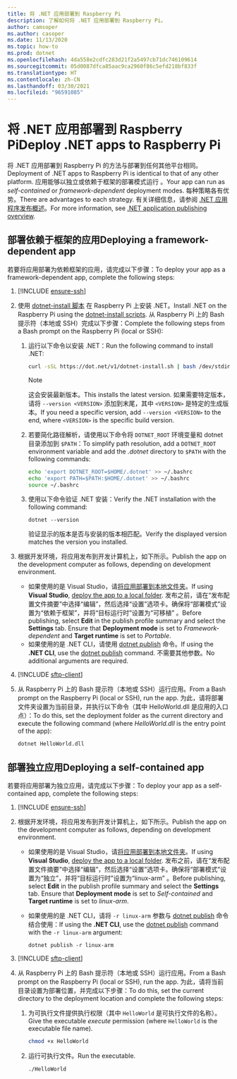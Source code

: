 ```yaml
---
title: 将 .NET 应用部署到 Raspberry Pi
description: 了解如何将 .NET 应用部署到 Raspberry Pi。
author: camsoper
ms.author: casoper
ms.date: 11/13/2020
ms.topic: how-to
ms.prod: dotnet
ms.openlocfilehash: 4da558e2cdfc283d21f2a5497cb71dc746109614
ms.sourcegitcommit: 05d0087dfca85aac9ca2960f86c5efd218bf833f
ms.translationtype: HT
ms.contentlocale: zh-CN
ms.lasthandoff: 03/30/2021
ms.locfileid: "96591085"
---
```

# <a name="deploy-net-apps-to-raspberry-pi"></a><span data-ttu-id="c95df-103">将 .NET 应用部署到 Raspberry Pi</span><span class="sxs-lookup"><span data-stu-id="c95df-103">Deploy .NET apps to Raspberry Pi</span></span>

<span data-ttu-id="c95df-104">将 .NET 应用部署到 Raspberry Pi 的方法与部署到任何其他平台相同。</span><span class="sxs-lookup"><span data-stu-id="c95df-104">Deployment of .NET apps to Raspberry Pi is identical to that of any other platform.</span></span> <span data-ttu-id="c95df-105">应用能够以独立或依赖于框架的部署模式运行 。</span><span class="sxs-lookup"><span data-stu-id="c95df-105">Your app can run as *self-contained* or *framework-dependent* deployment modes.</span></span> <span data-ttu-id="c95df-106">每种策略各有优势。</span><span class="sxs-lookup"><span data-stu-id="c95df-106">There are advantages to each strategy.</span></span> <span data-ttu-id="c95df-107">有关详细信息，请参阅 [.NET 应用程序发布概述](../core/deploying/index.md)。</span><span class="sxs-lookup"><span data-stu-id="c95df-107">For more information, see [.NET application publishing overview](../core/deploying/index.md).</span></span>

## <a name="deploying-a-framework-dependent-app"></a><span data-ttu-id="c95df-108">部署依赖于框架的应用</span><span class="sxs-lookup"><span data-stu-id="c95df-108">Deploying a framework-dependent app</span></span>

<span data-ttu-id="c95df-109">若要将应用部署为依赖框架的应用，请完成以下步骤：</span><span class="sxs-lookup"><span data-stu-id="c95df-109">To deploy your app as a framework-dependent app, complete the following steps:</span></span>

1. [!INCLUDE [ensure-ssh](includes/ensure-ssh.md)]

1. <span data-ttu-id="c95df-110">使用 [dotnet-install 脚本](../core/tools/dotnet-install-script.md) 在 Raspberry Pi 上安装 .NET。</span><span class="sxs-lookup"><span data-stu-id="c95df-110">Install .NET on the Raspberry Pi using the [dotnet-install scripts](../core/tools/dotnet-install-script.md).</span></span> <span data-ttu-id="c95df-111">从 Raspberry Pi 上的 Bash 提示符（本地或 SSH）完成以下步骤：</span><span class="sxs-lookup"><span data-stu-id="c95df-111">Complete the following steps from a Bash prompt on the Raspberry Pi (local or SSH):</span></span>
    1. <span data-ttu-id="c95df-112">运行以下命令以安装 .NET：</span><span class="sxs-lookup"><span data-stu-id="c95df-112">Run the following command to install .NET:</span></span>

        ```bash
        curl -sSL https://dot.net/v1/dotnet-install.sh | bash /dev/stdin
        ```

        > [!NOTE]
        > <span data-ttu-id="c95df-113">这会安装最新版本。</span><span class="sxs-lookup"><span data-stu-id="c95df-113">This installs the latest version.</span></span> <span data-ttu-id="c95df-114">如果需要特定版本，请将 `--version <VERSION>` 添加到末尾，其中 `<VERSION>` 是特定的生成版本。</span><span class="sxs-lookup"><span data-stu-id="c95df-114">If you need a specific version, add `--version <VERSION>` to the end, where `<VERSION>` is the specific build version.</span></span>

    1. <span data-ttu-id="c95df-115">若要简化路径解析，请使用以下命令将 `DOTNET_ROOT` 环境变量和 dotnet 目录添加到 `$PATH`：</span><span class="sxs-lookup"><span data-stu-id="c95df-115">To simplify path resolution, add a `DOTNET_ROOT` environment variable and add the *.dotnet* directory to `$PATH` with the following commands:</span></span>

        ```bash
        echo 'export DOTNET_ROOT=$HOME/.dotnet' >> ~/.bashrc
        echo 'export PATH=$PATH:$HOME/.dotnet' >> ~/.bashrc
        source ~/.bashrc
        ```

    1. <span data-ttu-id="c95df-116">使用以下命令验证 .NET 安装：</span><span class="sxs-lookup"><span data-stu-id="c95df-116">Verify the .NET installation with the following command:</span></span>

        ```dotnetcli
        dotnet --version
        ```

        <span data-ttu-id="c95df-117">验证显示的版本是否与安装的版本相匹配。</span><span class="sxs-lookup"><span data-stu-id="c95df-117">Verify the displayed version matches the version you installed.</span></span>

1. <span data-ttu-id="c95df-118">根据开发环境，将应用发布到开发计算机上，如下所示。</span><span class="sxs-lookup"><span data-stu-id="c95df-118">Publish the app on the development computer as follows, depending on development environment.</span></span>
    - <span data-ttu-id="c95df-119">如果使用的是 Visual Studio，请[将应用部署到本地文件夹](/visualstudio/deployment/quickstart-deploy-to-local-folder?view=vs-2019)。</span><span class="sxs-lookup"><span data-stu-id="c95df-119">If using **Visual Studio**, [deploy the app to a local folder](/visualstudio/deployment/quickstart-deploy-to-local-folder?view=vs-2019).</span></span> <span data-ttu-id="c95df-120">发布之前，请在“发布配置文件摘要”中选择“编辑”，然后选择“设置”选项卡。确保将“部署模式”设置为“依赖于框架”，并将“目标运行时”设置为“可移植”  。</span><span class="sxs-lookup"><span data-stu-id="c95df-120">Before publishing, select **Edit** in the publish profile summary and select the **Settings** tab. Ensure that **Deployment mode** is set to *Framework-dependent* and **Target runtime** is set to *Portable*.</span></span>
    - <span data-ttu-id="c95df-121">如果使用的是 .NET CLI，请使用 [dotnet publish](../core/tools/dotnet-publish.md) 命令。</span><span class="sxs-lookup"><span data-stu-id="c95df-121">If using the **.NET CLI**, use the [dotnet publish](../core/tools/dotnet-publish.md) command.</span></span> <span data-ttu-id="c95df-122">不需要其他参数。</span><span class="sxs-lookup"><span data-stu-id="c95df-122">No additional arguments are required.</span></span>

1. [!INCLUDE [sftp-client](includes/sftp-client.md)]

1. <span data-ttu-id="c95df-123">从 Raspberry Pi 上的 Bash 提示符（本地或 SSH）运行应用。</span><span class="sxs-lookup"><span data-stu-id="c95df-123">From a Bash prompt on the Raspberry Pi (local or SSH), run the app.</span></span> <span data-ttu-id="c95df-124">为此，请将部署文件夹设置为当前目录，并执行以下命令（其中 HelloWorld.dll 是应用的入口点）：</span><span class="sxs-lookup"><span data-stu-id="c95df-124">To do this, set the deployment folder as the current directory and execute the following command (where *HelloWorld.dll* is the entry point of the app):</span></span>

    ```dotnetcli
    dotnet HelloWorld.dll
    ```

## <a name="deploying-a-self-contained-app"></a><span data-ttu-id="c95df-125">部署独立应用</span><span class="sxs-lookup"><span data-stu-id="c95df-125">Deploying a self-contained app</span></span>

<span data-ttu-id="c95df-126">若要将应用部署为独立应用，请完成以下步骤：</span><span class="sxs-lookup"><span data-stu-id="c95df-126">To deploy your app as a self-contained app, complete the following steps:</span></span>

1. [!INCLUDE [ensure-ssh](includes/ensure-ssh.md)]

1. <span data-ttu-id="c95df-127">根据开发环境，将应用发布到开发计算机上，如下所示。</span><span class="sxs-lookup"><span data-stu-id="c95df-127">Publish the app on the development computer as follows, depending on development environment.</span></span>
    - <span data-ttu-id="c95df-128">如果使用的是 Visual Studio，请[将应用部署到本地文件夹](/visualstudio/deployment/quickstart-deploy-to-local-folder?view=vs-2019)。</span><span class="sxs-lookup"><span data-stu-id="c95df-128">If using **Visual Studio**, [deploy the app to a local folder](/visualstudio/deployment/quickstart-deploy-to-local-folder?view=vs-2019).</span></span> <span data-ttu-id="c95df-129">发布之前，请在“发布配置文件摘要”中选择“编辑”，然后选择“设置”选项卡。确保将“部署模式”设置为“独立”，并将“目标运行时”设置为“linux-arm”  。</span><span class="sxs-lookup"><span data-stu-id="c95df-129">Before publishing, select **Edit** in the publish profile summary and select the **Settings** tab. Ensure that **Deployment mode** is set to *Self-contained* and **Target runtime** is set to *linux-arm*.</span></span>
    - <span data-ttu-id="c95df-130">如果使用的是 .NET CLI，请将 `-r linux-arm` 参数与 [dotnet publish](../core/tools/dotnet-publish.md) 命令结合使用：</span><span class="sxs-lookup"><span data-stu-id="c95df-130">If using the **.NET CLI**, use the [dotnet publish](../core/tools/dotnet-publish.md) command with the `-r linux-arm` argument:</span></span>

        ```dotnetcli
        dotnet publish -r linux-arm
        ```

1. [!INCLUDE [sftp-client](includes/sftp-client.md)]

1. <span data-ttu-id="c95df-131">从 Raspberry Pi 上的 Bash 提示符（本地或 SSH）运行应用。</span><span class="sxs-lookup"><span data-stu-id="c95df-131">From a Bash prompt on the Raspberry Pi (local or SSH), run the app.</span></span> <span data-ttu-id="c95df-132">为此，请将当前目录设置为部署位置，并完成以下步骤：</span><span class="sxs-lookup"><span data-stu-id="c95df-132">To do this, set the current directory to the deployment location and complete the following steps:</span></span>
    1. <span data-ttu-id="c95df-133">为可执行文件提供执行权限（其中 `HelloWorld` 是可执行文件的名称）。</span><span class="sxs-lookup"><span data-stu-id="c95df-133">Give the executable *execute* permission (where `HelloWorld` is the executable file name).</span></span>

        ```bash
        chmod +x HelloWorld
        ```

    1. <span data-ttu-id="c95df-134">运行可执行文件。</span><span class="sxs-lookup"><span data-stu-id="c95df-134">Run the executable.</span></span>

        ```bash
        ./HelloWorld
        ```
